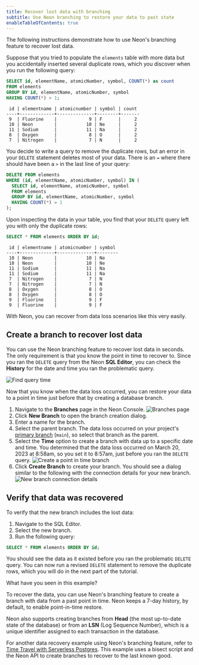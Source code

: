 ```yaml
---
title: Recover lost data with branching
subtitle: Use Neon branching to restore your data to past state
enableTableOfContents: true
---
```


The following instructions demonstrate how to use Neon's branching feature to recover lost data.

Suppose that you tried to populate the `elements` table with more data but you accidentally inserted several duplicate rows, which you discover when you run the following query:

```sql
SELECT id, elementName, atomicNumber, symbol, COUNT(*) as count
FROM elements
GROUP BY id, elementName, atomicNumber, symbol
HAVING COUNT(*) > 1;
```

```text
 id | elementname | atomicnumber | symbol | count
----+-------------+--------------+--------+-------
 9  | Fluorine    |            9 | F      |     2
 10 | Neon        |           10 | Ne     |     2
 11 | Sodium      |           11 | Na     |     2
 8  | Oxygen      |            8 | O      |     2
 7  | Nitrogen    |            7 | N      |     2
```

You decide to write a query to remove the duplicate rows, but an error in your `DELETE` statement deletes most of your data. There is an `=` where there should have been a `>` in the last line of your query:

```sql
DELETE FROM elements
WHERE (id, elementName, atomicNumber, symbol) IN (
  SELECT id, elementName, atomicNumber, symbol
  FROM elements
  GROUP BY id, elementName, atomicNumber, symbol
  HAVING COUNT(*) = 1
);
```

Upon inspecting the data in your table, you find that your `DELETE` query left you with only the duplicate rows:

```sql
SELECT * FROM elements ORDER BY id;
```

```text
 id | elementname | atomicnumber | symbol 
----+-------------+--------------+--------
 10 | Neon        |           10 | Ne
 10 | Neon        |           10 | Ne
 11 | Sodium      |           11 | Na
 11 | Sodium      |           11 | Na
 7  | Nitrogen    |            7 | N
 7  | Nitrogen    |            7 | N
 8  | Oxygen      |            8 | O
 8  | Oxygen      |            8 | O
 9  | Fluorine    |            9 | F
 9  | Fluorine    |            9 | F
```

With Neon, you can recover from data loss scenarios like this very easily.

## Create a branch to recover lost data

You can use the Neon branching feature to recover lost data in seconds. The only requirement is that you know the point in time to recover to. Since you ran the `DELETE` query from the Neon **SQL Editor**, you can check the **History** for the date and time you ran the problematic query.

![Find query time](/docs/tutorial/delete_query_time.png)

Now that you know when the data loss occurred, you can restore your data to a point in time just before that by creating a database branch.

1. Navigate to the **Branches** page in the Neon Console.
![Branches page](/docs/tutorial/branches_page.png)
1. Click **New Branch** to open the branch creation dialog.
1. Enter a name for the branch.
1. Select the parent branch. The data loss occurred on your project's [primary branch](/docs/reference/glossary/#primary-branch) (`main`), so select that branch as the parent.
1. Select the **Time** option to create a branch with data up to a specific date and time. You determined that the data loss occurred on March 20, 2023 at 8:58am, so you set it to 8:57am, just before you ran the `DELETE` query.
![Create a point in time branch](/docs/tutorial/create_branch_time.png)
1. Click **Create Branch** to create your branch. You should see a dialog similar to the following with the connection details for your new branch.
![New branch connection details](/docs/tutorial/new_branch_connection_details.png)

## Verify that data was recovered

To verify that the new branch includes the lost data:

1. Navigate to the SQL Editor.
1. Select the new branch.
1. Run the following query:

```sql
SELECT * FROM elements ORDER BY id;
```

You should see the data as it existed before you ran the problematic `DELETE` query. You can now run a revised `DELETE` statement to remove the duplicate rows, which you will do in the next part of the tutorial.

What have you seen in this example?

To recover the data, you can use Neon's branching feature to create a branch with data from a past point in time. Neon keeps a 7-day history, by default, to enable point-in-time restore.

Neon also supports creating branches from **Head** (the most up-to-date state of the database) or from an **LSN** (Log Sequence Number), which is a unique identifier assigned to each transaction in the database.

For another data recovery example using Neon's branching feature, refer to [Time Travel with Serverless Postgres](https://neon.tech/blog/time-travel-with-postgres). This example uses a bisect script and the Neon API to create branches to recover to the last known good.
